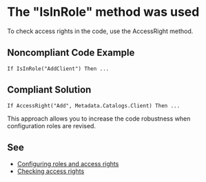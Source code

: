 # The "IsInRole" method was used

To check access rights in the code, use the AccessRight method.

## Noncompliant Code Example

```bsl
If IsInRole("AddClient") Then ...
```

## Compliant Solution

```bsl
If AccessRight("Add", Metadata.Catalogs.Client) Then ...
```

This approach allows you to increase the code robustness when configuration roles are revised.

## See

- [Configuring roles and access rights](https://support.1ci.com/hc/en-us/articles/360011122599-Configuring-roles-and-access-rights)
- [Checking access rights](https://support.1ci.com/hc/en-us/articles/360011003180-Checking-access-rights)